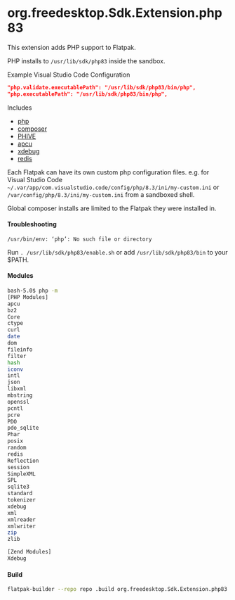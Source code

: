 # org.freedesktop.Sdk.Extension.php83

This extension adds PHP support to Flatpak.

PHP installs to `/usr/lib/sdk/php83` inside the sandbox.

Example Visual Studio Code Configuration

```json
"php.validate.executablePath": "/usr/lib/sdk/php83/bin/php",
"php.executablePath": "/usr/lib/sdk/php83/bin/php",
```

Includes

* [php](https://php.net/)
* [composer](https://github.com/composer/composer)
* [PHIVE](https://phar.io/)
* [apcu](https://pecl.php.net/package/APCu)
* [xdebug](https://xdebug.org/)
* [redis](https://github.com/phpredis/phpredis/)

Each Flatpak can have its own custom php configuration files.
e.g. for Visual Studio Code
`~/.var/app/com.visualstudio.code/config/php/8.3/ini/my-custom.ini` or `/var/config/php/8.3/ini/my-custom.ini` from a sandboxed shell.

Global composer installs are limited to the Flatpak they were installed in.

#### Troubleshooting

`/usr/bin/env: ‘php’: No such file or directory`

Run `. /usr/lib/sdk/php83/enable.sh` or add `/usr/lib/sdk/php83/bin` to your $PATH.

#### Modules

```bash
bash-5.0$ php -m
[PHP Modules]
apcu
bz2
Core
ctype
curl
date
dom
fileinfo
filter
hash
iconv
intl
json
libxml
mbstring
openssl
pcntl
pcre
PDO
pdo_sqlite
Phar
posix
random
redis
Reflection
session
SimpleXML
SPL
sqlite3
standard
tokenizer
xdebug
xml
xmlreader
xmlwriter
zip
zlib

[Zend Modules]
Xdebug
```

#### Build

```bash
flatpak-builder --repo repo .build org.freedesktop.Sdk.Extension.php83.json --force-clean
```
